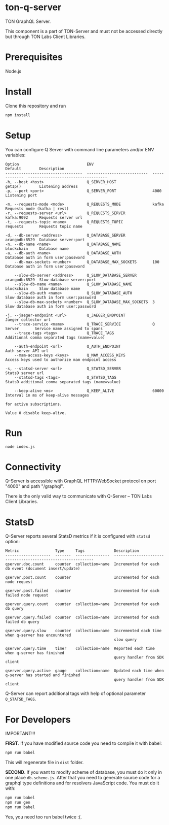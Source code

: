 # ton-q-server
TON GraphQL Server.

This component is a part of TON-Server and must not be accessed directly but through TON Labs Client Libraries.

# Prerequisites

Node.js

# Install

Clone this repository and run
```bash
npm install
```

# Setup

You can configure Q Server with command line parameters and/or ENV variables:

    Option                              ENV                          Default        Description
    ----------------------------------  ---------------------------  -------------  -----------------------------------
    -h, --host <host>                   Q_SERVER_HOST                getIp()        Listening address
    -p, --port <port>                   Q_SERVER_PORT                4000           Listening port

    -m, --requests-mode <mode>          Q_REQUESTS_MODE              kafka          Requests mode (kafka | rest)
    -r, --requests-server <url>         Q_REQUESTS_SERVER            kafka:9092     Requests server url
    -t, --requests-topic <name>         Q_REQUESTS_TOPIC             requests       Requests topic name

    -d, --db-server <address>           Q_DATABASE_SERVER            arangodb:8529  Database server:port
    -n, --db-name <name>                Q_DATABASE_NAME              blockchain     Database name
    -a, --db-auth <name>                Q_DATABASE_AUTH                             Database auth in form user:password
        --db-max-sockets <number>       Q_DATABASE_MAX_SOCKETS       100            Database auth in form user:password

        --slow-db-server <address>      Q_SLOW_DATABASE_SERVER       arangodb:8529  Slow database server:port
        --slow-db-name <name>           Q_SLOW_DATABASE_NAME         blockchain     Slow database name
        --slow-db-auth <name>           Q_SLOW_DATABASE_AUTH                        Slow database auth in form user:password
        --slow-db-max-sockets <number>  Q_SLOW_DATABASE_MAX_SOCKETS  3              Slow database auth in form user:password

    -j, --jaeger-endpoint <url>         Q_JAEGER_ENDPOINT                           Jaeger collector url
        --trace-service <name>          Q_TRACE_SERVICE              Q Server       Service name assigned to spans
        --trace-tags <tags>             Q_TRACE_TAGS                                Additional comma separated tags (name=value)

        --auth-endpoint <url>           Q_AUTH_ENDPOINT                             Auth server API url
        --mam-access-keys <keys>        Q_MAM_ACCESS_KEYS                           Access keys used to authorize mam endpoint access

    -s, --statsd-server <url>           Q_STATSD_SERVER                             StatsD server url
        --statsd-tags <tags>            Q_STATSD_TAGS                               StatsD additional comma separated tags (name=value)

        --keep-alive <ms>               Q_KEEP_ALIVE                 60000          Interval in ms of keep-alive messages 
                                                                                    for active subscriptions.
                                                                                    Value 0 disable keep-alive.

# Run

```bash
node index.js
```

# Connectivity

Q-Server is accessible with GraphQL HTTP/WebSocket protocol on port "4000" and path "/graphql".

There is the only valid way to communicate with Q-Server – TON Labs Client Libraries.

# StatsD

Q-Server reports several StatsD metrics if it is configured with `statsd` option:

    Metric                Type     Tags             Description
    --------------------  -------  ---------------  -------------------------------------------------------------
    qserver.doc.count     counter  collection=name  Incremented for each db event (document insert/update)

    qserver.post.count    counter                   Incremented for each node request

    qserver.post.failed   counter                   Incremented for each failed node request

    qserver.query.count   counter  collection=name  Incremented for each db query

    qserver.query.failed  counter  collection=name  Incremented for each failed db query

    qserver.query.slow    counter  collection=name  Incremented each time when q-server has encountered
                                                    slow query

    qserver.query.time    timer    collection=name  Reported each time when q-server has finished 
                                                    query handler from SDK client
                                                       
    qserver.query.active  gauge    collection=name  Updated each time when q-server has started and finished 
                                                    query handler from SDK client

Q-Server can report additional tags with help of optional parameter `Q_STATSD_TAGS`. 
 
# For Developers

IMPORTANT!!!

**FIRST**. If you have modified source code you need to compile it with babel:
```bash
npm run babel
```
This will regenerate file in `dist` folder.

**SECOND**. If you want to modify scheme of database, you must do it only in one place `db.scheme.js`.
After that you need to generate source code for a graphql type definitions and for resolvers JavaScript code.
You must do it with:
```bash
npm run babel
npm run gen
npm run babel
```
Yes, you need too run babel twice :(.
